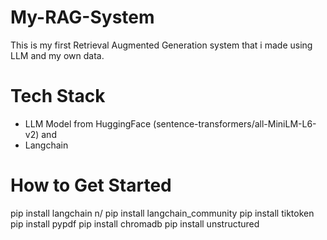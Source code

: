 # My-RAG-System

This is my first Retrieval Augmented Generation system that i made using LLM and my own data.

# Tech Stack

- LLM Model from HuggingFace (sentence-transformers/all-MiniLM-L6-v2) and
- Langchain

# How to Get Started

pip install langchain n/
pip install langchain_community
pip install tiktoken
pip install pypdf
pip install chromadb
pip install unstructured
